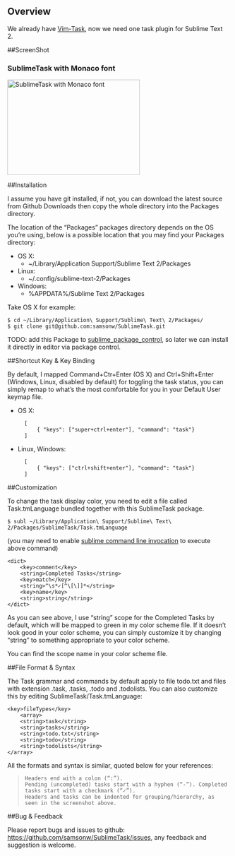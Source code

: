 ## Overview

We already have [Vim-Task](https://github.com/samsonw/vim-task "Vim Task Plugin"), now we need one task plugin for Sublime Text 2.

##ScreenShot

### SublimeTask with Monaco font

<a href="http://blog.samsonis.me/wp-content/uploads/2012/02/SublimeTask.png"><img style="border: medium none;" title="SublimeTask with Monaco font" src="http://blog.samsonis.me/wp-content/uploads/2012/02/SublimeTask.png" alt="SublimeTask with Monaco font" width="300" height="216"></a>

##Installation

I assume you have git installed, if not, you can download the latest source from Github Downloads then copy the whole directory into the Packages directory.

The location of the “Packages” packages directory depends on the OS you’re using, below is a possible location that you may find your Packages directory:

* OS X:
  *  ~/Library/Application Support/Sublime Text 2/Packages
* Linux:
  *  ~/.config/sublime-text-2/Packages
* Windows:
  * %APPDATA%/Sublime Text 2/Packages

Take OS X for example:

    $ cd ~/Library/Application\ Support/Sublime\ Text\ 2/Packages/
    $ git clone git@github.com:samsonw/SublimeTask.git

TODO: add this Package to [sublime_package_control](https://github.com/wbond/sublime_package_control), so later we can install it directly in editor via package control.

##Shortcut Key & Key Binding

By default, I mapped Command+Ctr+Enter (OS X) and Ctrl+Shift+Enter (Windows, Linux, disabled by default) for toggling the task status, you can simply remap to what’s the most comfortable for you in your Default User keymap file.

* OS X:

        [
            { "keys": ["super+ctrl+enter"], "command": "task"}
        ]

* Linux, Windows:

        [
            { "keys": ["ctrl+shift+enter"], "command": "task"}
        ]

##Customization

To change the task display color, you need to edit a file called Task.tmLanguage bundled together with this SublimeTask package.

    $ subl ~/Library/Application\ Support/Sublime\ Text\ 2/Packages/SublimeTask/Task.tmLanguage

(you may need to enable [sublime command line invocation](http://www.sublimetext.com/docs/2/osx_command_line.html) to execute above command)

    <dict>
        <key>comment</key>
        <string>Completed Tasks</string>
        <key>match</key>
        <string>^\s*✓[^\[\]]*</string>
        <key>name</key>
        <string>string</string>
    </dict>

As you can see above, I use “string” scope for the Completed Tasks by default, which will be mapped to green in my color scheme file. If it doesn’t look good in your color scheme, you can simply customize it by changing “string” to something appropriate to your color scheme.

You can find the scope name in your color scheme file.

##File Format & Syntax

The Task grammar and commands by default apply to file todo.txt and files with extension .task, .tasks, .todo and .todolists. You can also customize this by editing SublimeTask/Task.tmLanguage:

    <key>fileTypes</key>
        <array>
        <string>task</string>
        <string>tasks</string>
        <string>todo.txt</string>
        <string>todo</string>
        <string>todolists</string>
    </array>

All the formats and syntax is similar, quoted below for your references:

>     Headers end with a colon (“:”).
>     Pending (uncompleted) tasks start with a hyphen (“-”). Completed tasks start with a checkmark (“✓”).
>     Headers and tasks can be indented for grouping/hierarchy, as seen in the screenshot above.

##Bug & Feedback

Please report bugs and issues to github: <https://github.com/samsonw/SublimeTask/issues>, any feedback and suggestion is welcome.

